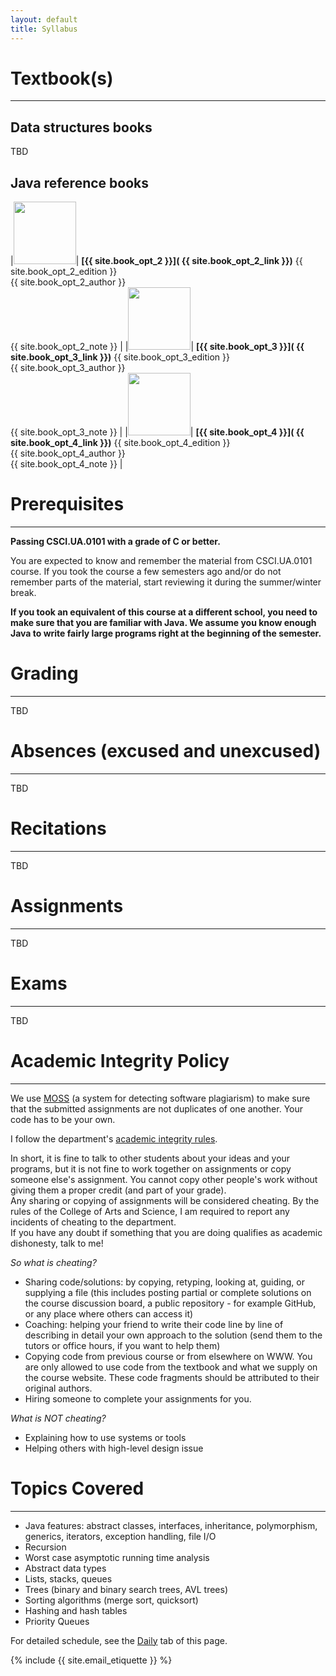 ```yaml
---
layout: default
title: Syllabus
---
```



# Textbook(s)

---

## Data structures books

TBD
<!--
|<img src="{{site.book_required_image}}" name="Book" border="0px" width="120px">| **[{{ site.book_required }}]( {{ site.book_required_link }})** {{ site.book_required_edition }}<br> {{ site.book_required_author }} <br> {{ site.book_required_note }}  |
|<img src="{{site.book_opt_1_image}}" name="Book" border="0px" width="120px">| **[{{ site.book_opt_1 }}]( {{ site.book_opt_1_link }})** {{ site.book_opt_1_edition }}<br> {{ site.book_opt_1_author }} <br> {{ site.book_opt_1_note }}  |
-->
## Java reference books

|<img src="{{site.book_opt_2_image}}" name="Book" border="0px" width="100px">| **[{{ site.book_opt_2 }}]( {{ site.book_opt_2_link }})** {{ site.book_opt_2_edition }}<br> {{ site.book_opt_2_author }} <br> {{ site.book_opt_2_note }}  |
|<img src="{{site.book_opt_3_image}}" name="Book" border="0px" width="100px">| **[{{ site.book_opt_3 }}]( {{ site.book_opt_3_link }})** {{ site.book_opt_3_edition }}<br> {{ site.book_opt_3_author }} <br> {{ site.book_opt_3_note }}  |
|<img src="{{site.book_opt_4_image}}" name="Book" border="0px" width="100px">| **[{{ site.book_opt_4 }}]( {{ site.book_opt_4_link }})** {{ site.book_opt_4_edition }}<br> {{ site.book_opt_4_author }} <br> {{ site.book_opt_4_note }}  |


# Prerequisites
---

__Passing CSCI.UA.0101 with a grade of C or better.__

You are expected to know and remember the material from CSCI.UA.0101 course. If you took the course a few semesters ago
and/or do not remember parts of the material, start reviewing it during the summer/winter break.


__If you took an equivalent of this course at a different school, you need to make
sure that you are familiar with Java. We assume you know enough Java
to write fairly large programs right at the beginning of the semester.__


# Grading
---

TBD

<!--
Your grade will be based on:

* exams (65%): one midterm exam (25%) and the final (40%),  
* programming projects (25% total)
* recitation activities (5%), quizzes  (5%)
    * activities will be completed during recitations
    (usually in small groups) - you cannot get credit for these unless you are in the recitation
    * pop-quizzes will be given during lectures and recitations, **not announced** - no make-up quizzes will be given  

Grades will be determined using the following scale:

        A 	95-100
        A- 	90-95
        B+ 	87-90
        B 	83-87
        B- 	80-83
        C+ 	76-80
        C 	72-76
        D 	65-72
        F 	less than 65


The grade of *Incomplete* is reserved for students who, for legitimate and documented reason, miss the final exam. The grade of *Incomplete* **will not be given** to student who started falling behind in class. Those students should withdraw from the class or switch to *Pass/Fail* option.
-->
# Absences (excused and unexcused)
---

TBD

<!--

I generally do not take attendance.

__The missed quizzes and recitation activities cannot be made up__. Two lowest scores on quizzes and two lowest scores on recitation activities will be dropped at the end of the
semester. This is to account for any excused (illness, holidays, job interviews, ...) or unexcused absences.

The exams can be made up only in case of an excused absence with appropriate documentation.

If you will miss an exam due to a religious observance, please familiarize yourself with [University Calendar Policy on Religious Holidays](https://goo.gl/e6NHDe) and talk to me well in advance to come up with alternative arrangements.
-->

# Recitations
---

TBD

<!--

Recitations for the course are used to answer your questions regarding the material and posted projects.

During recitations you will also get some hands on practice by participating in group activities.
It may be a good idea to bring a laptop to recitations
(although it is not a requirement since you will only need one laptop per group).
-->

# Assignments
---

TBD

<!--

**Programming projects (25% of your final grade)** will be given on
a regular basis. In general, they will be due 7-10 days after
they are assigned. They will require you to write and, often,
read and understand significant amount of code.

*No programming projects can be accepted after the last day of classes.*

*Late and missed programming projects:*

For each project you will have a 5 hour buffer window after the due date.
You can submit or resubmit the project during this time without any point
penalty.
The late project submissions lose 20% of their original value for each day they are
late. If you submit the project 5-24 hours late, the maximum score is 80
(instead of 100). If you submit the project 24-48 hours late, the maximum
score is 60 (instead of 100), etc.

*Broken programming projects:*<br> If you hand in a program that does not
compile or crashes when it is run, you will get a grade of zero on it.
As you are working on your code, make sure that it compiles and does what
you expect it to do. Test frequently, not only after you write hundreds of
lines of code. It makes more sense to comment out broken pieces of the code and
submit incomplete implementation of the project, instead of submitting a program
that does not compile or run.

**Do not hand-in homeworks (DNHI)** are given to encourage you to
practice the material that we discuss in class. The problem sets  and list of problems
from the book that you should be looking at are listed under the _Daily_ tab
of this page.  You should use these problems also as a review and practice for the exams as well. <br>

Recitations and Piazza posts are good places to have those problems discussed!
-->


# Exams
---

TBD

<!--

There will be a midterm and a final exam. All exams are cumulative.

**Missing an exam:** There will be no make-up exams. Failure to take an exam
counts as a zero grade on that exam. The only exception to this rule is for
students who have a legitimate serious medical or personal emergency (documented).
These students need to talk to me as soon as possible (trying to excuse an exam
absence a week after it happened will not work).

-->


# Academic Integrity Policy
---

We use [MOSS](http://theory.stanford.edu/~aiken/moss/)
(a system for detecting software plagiarism) to make sure that the
submitted assignments are not duplicates of one another. Your code
has to be your own.


I follow the department's
[academic integrity rules](http://cs.nyu.edu/webapps/content/academic/undergrad/academic_integrity).

In short, it is fine to talk to other students about your ideas and your
programs, but it is not fine to work together on
assignments or copy someone else's assignment. You cannot copy other people's
work without giving them a proper credit (and part of your grade).<br>
Any sharing or copying of assignments will be considered cheating.
By the rules of the College of Arts and Science, I am required to report any
incidents of cheating to the department. <br>
If you have any doubt if something that you are doing qualifies as academic
dishonesty, talk to me!
<br>

*So what is cheating?*

* Sharing code/solutions: by copying, retyping, looking at, guiding, or supplying
a file (this includes posting partial or complete solutions on the course
discussion board, a public repository - for example GitHub, or any place where
others can access it)
* Coaching: helping your friend to write their code line by line of describing in
detail your own approach to the solution (send them to the tutors or office hours,
if you want to help them)
* Copying code from previous course or from elsewhere on WWW.
You are only allowed to use code from the textbook and what we supply on the
course website. These code fragments should be attributed to their original authors.
* Hiring someone to complete your assignments for you.


*What is NOT cheating?*

* Explaining how to use systems or tools
* Helping others with high-level design issue


# Topics Covered
---

* Java features: abstract classes, interfaces, inheritance,
polymorphism, generics, iterators, exception handling, file I/O
* Recursion
* Worst case asymptotic running time analysis
* Abstract data types
* Lists, stacks, queues
* Trees (binary and binary search trees, AVL trees)
* Sorting algorithms (merge sort, quicksort)
* Hashing and hash tables
* Priority Queues

For detailed schedule, see the [Daily](daily.html) tab of this page.


{% include   {{ site.email_etiquette }} %}



<br>
<br>
